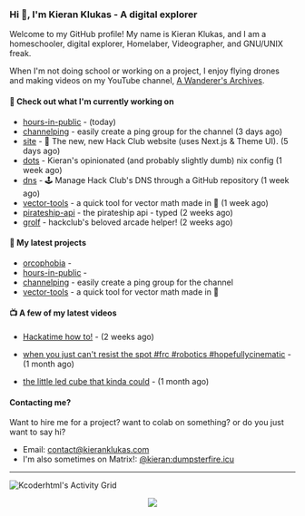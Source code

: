 ### Hi 👋, I'm Kieran Klukas - A digital explorer

Welcome to my GitHub profile! My name is Kieran Klukas, and I am a homeschooler, digital explorer, Homelaber, Videographer, and GNU/UNIX freak.

When I'm not doing school or working on a project, I enjoy flying drones and making videos on my YouTube channel, [A Wanderer's Archives](https://youtube.com/@wanderer.archives).

#### 👷 Check out what I'm currently working on

- [hours-in-public](https://github.com/kcoderhtml/hours-in-public) -  (today)
- [channelping](https://github.com/kcoderhtml/channelping) - easily create a ping group for the channel (3 days ago)
- [site](https://github.com/hackclub/site) - 🌈 The new, new Hack Club website (uses Next.js & Theme UI). (5 days ago)
- [dots](https://github.com/kcoderhtml/dots) - Kieran's opinionated (and probably slightly dumb) nix config (1 week ago)
- [dns](https://github.com/hackclub/dns) - 🕹 Manage Hack Club's DNS through a GitHub repository (1 week ago)
- [vector-tools](https://github.com/kcoderhtml/vector-tools) - a quick tool for vector math made in 🥟 (1 week ago)
- [pirateship-api](https://github.com/kcoderhtml/pirateship-api) - the pirateship api - typed (2 weeks ago)
- [grolf](https://github.com/kcoderhtml/grolf) - hackclub's beloved arcade helper! (2 weeks ago)

#### 🌱 My latest projects

- [orcophobia](https://github.com/kcoderhtml/orcophobia) - 
- [hours-in-public](https://github.com/kcoderhtml/hours-in-public) - 
- [channelping](https://github.com/kcoderhtml/channelping) - easily create a ping group for the channel
- [vector-tools](https://github.com/kcoderhtml/vector-tools) - a quick tool for vector math made in 🥟

#### 📺 A few of my latest videos

- [Hackatime how to!](https://www.youtube.com/watch?v=eKoD9yyr1To) - (2 weeks ago)

- [when you just can't resist the spot #frc #robotics #hopefullycinematic](https://www.youtube.com/watch?v=Y7SZ_TDleGM) - (1 month ago)

- [the little led cube that kinda could](https://www.youtube.com/watch?v=um7v7Y04vGw) - (1 month ago)



#### Contacting me?

Want to hire me for a project? want to colab on something? or do you just want to say hi?

- Email: [contact@kieranklukas.com](mailto:contact@kieranklukas.com)
- I'm also sometimes on Matrix!: [@kieran:dumpsterfire.icu](https://matrix.to/#/@kieran.matrix.dumpsterfire.icu)

---

![Kcoderhtml's Activity Grid](https://raw.githubusercontent.com/kcoderhtml/kcoderhtml/output/github-contribution-grid-snake.svg)
<p align="center">
  <img src="https://github-readme-stats.vercel.app/api/wakatime?username=krn&api_domain=waka.hackclub.com&bg_color=1A202C&title_color=2F855A&icon_color=2F855A&text_color=ffffff&custom_title=Hackatime%20Weekly%20Stats&layout=compact">
</p>

